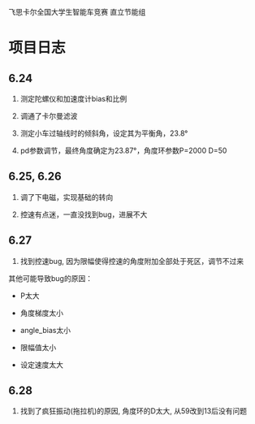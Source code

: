 飞思卡尔全国大学生智能车竞赛 直立节能组

# 项目日志

## 6.24

1. 测定陀螺仪和加速度计bias和比例

2. 调通了卡尔曼滤波

3. 测定小车过轴线时的倾斜角，设定其为平衡角，23.8°

4. pd参数调节，最终角度确定为23.87°，角度环参数P=2000 D=50

## 6.25, 6.26

1. 调了下电磁，实现基础的转向

2. 控速有点迷，一直没找到bug，进展不大

## 6.27

1. 找到控速bug, 因为限幅使得控速的角度附加全部处于死区，调节不过来

其他可能导致bug的原因：

- P太大

- 角度梯度太小

- angle_bias太小

- 限幅值太小

- 设定速度太大

## 6.28

1. 找到了疯狂振动(拖拉机)的原因, 角度环的D太大, 从59改到13后没有问题